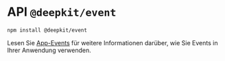 # API `@deepkit/event`

```shell
npm install @deepkit/event
```

Lesen Sie [App-Events](../app/events.md) für weitere Informationen darüber, wie Sie Events in Ihrer Anwendung verwenden.

<api-docs package="@deepkit/event"></api-docs>